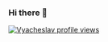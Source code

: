 ### Hi there 👋

[![Vyacheslav profile views](https://u8views.com/api/v1/github/profiles/89024100/views/day-week-month-total-count.svg)](https://u8views.com/github/JustAskIfYouDontKnow)

